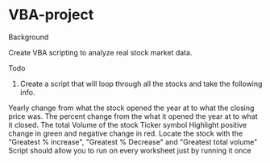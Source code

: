 # VBA-project
Background 

Create VBA scripting to analyze real stock market data.

Todo

1. Create a script that will loop through all the stocks and take the following info.


Yearly change from what the stock opened the year at to what the closing price was.
The percent change from the what it opened the year at to what it closed.
The total Volume of the stock
Ticker symbol
Highlight positive change in green and negative change in red.
Locate the stock with the "Greatest % increase", "Greatest % Decrease" and "Greatest total volume"
Script should allow you to run on every worksheet just by running it once
